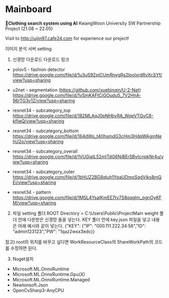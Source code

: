 # Mainboard
**🧥Clothing search system using AI**
KwangWoon University SW Partnership Project
(21.08 ~ 22.05)

Visit to http://uijin97.cafe24.com for experience our project!


이미지 분석 서버 setting
1. 신경망 다운로드
다운로드 링크
- yolov5 - fashion detector
https://drive.google.com/file/d/1u3uS9ZpjCUmRnygRs2looIxrdRvXcSYf/view?usp=sharing

- u2net - segmentation (https://github.com/xuebinqin/U-2-Net)
https://drive.google.com/file/d/1vSmKAFtCiGOudu5_7V2HnA-96rTG3v1Z/view?usp=sharing

- resnet34 - subcategory_top
https://drive.google.com/file/d/182MLAqJ0pNHbvRA_WqeVTQyC8-kflieQ/view?usp=sharing

- resnet34 - subcategory_bottom
https://drive.google.com/file/d/164dWo_t40hsmdG3cHm3HdqWAgmNehU2o/view?usp=sharing

- resnet34 - subcategory_overall
https://drive.google.com/file/d/1VUGialL52mITdG6NjBErSBytcnpkNr4u/view?usp=sharing

- resnet34 - subcategory_outer
https://drive.google.com/file/d/1bHUZ2BG8qluh1YqaUDmoSqdViks8mQEi/view?usp=sharing

- resnet34 - pattern
https://drive.google.com/file/d/1MSL4YsaIKmEE7tv7S8qqglm_pgnOyKFM/view?usp=sharing

2. 파일 setting 폴더
ROOT Directory = C:\Users\Public\ProjectMain
weight 폴더 안에 다운받은 신경망 들을 넣는다.
KEY 폴더 안에 key.json 파일을 넣고 내용은 아래 예시와 같이 넣는다.
{"KEY": {"IP": "000.111.222.34:56","ID": "admin123123","PW": "1qaz2wsx3edc}}

참고) root의 위치를 바꾸고 싶다면 WorkResourceClass의 ShareWorkPath의 코드를 수정하면 된다.

3. Nuget설치
- Microsoft.ML.OnnxRuntime
- Microsoft.ML.OnnxRuntime.Gpu(X)
- Microsoft.ML.OnnxRuntime.Managed
- Newtonsoft.Json
- OpenCvSharp3-AnyCPU

